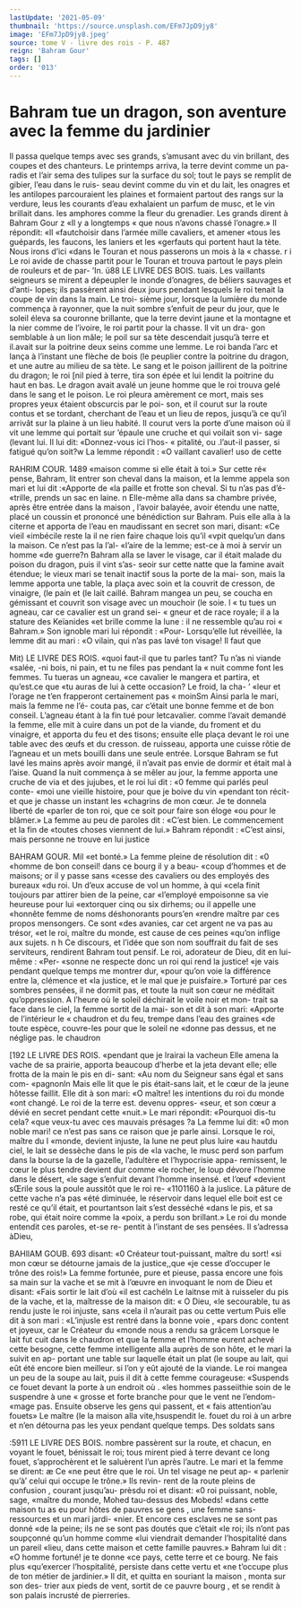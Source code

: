 ```yaml
---
lastUpdate: '2021-05-09'
thumbnail: 'https://source.unsplash.com/EFm7JpD9jy8'
image: 'EFm7JpD9jy8.jpeg'
source: tome V - livre des rois - P. 487
reign: 'Bahram Gour'
tags: []
order: '013'
---
```


# Bahram tue un dragon, son aventure avec la femme du jardinier

Il passa quelque temps avec ses grands, s’amusant
avec du vin brillant, des coupes et des chanteurs.
Le printemps arriva, la terre devint comme un pa-
radis et l’air sema des tulipes sur la surface du sol;
tout le pays se remplit de gibier, l’eau dans le ruis-
seau devint comme du vin et du lait, les onagres et
les antilopes parcouraient les plaines et formaient
partout des rangs sur la verdure, leus les courants
d’eau exhalaient un parfum de musc, et le vin brillait
dans. les amphores comme la fleur du grenadier. Les
grands dirent à Bahram Gour z «Il y a longtemps « que nous n’avons chassé l’onagre.» Il répondit: «Il
«fautchoisir dans l’armée mille cavaliers, et amener «tous les guépards, les faucons, les laniers et les «gerfauts qui portent haut la tète. Nous irons d’ici «dans le Touran et nous passerons un mois à la
« chasse. r i
Le roi avide de chasse partit pour le Touran et
trouva partout le pays plein de rouleurs et de par- ’In.
ü88 LE LIVRE DES BOIS.
tuais. Les vaillants seigneurs se mirent a dépeupler
le inonde d’onagres, de béliers sauvages et d’anti-
lopes; ils passèrent ainsi deux jours pendant lesquels le roi tenait la coupe de vin dans la main. Le troi- sième jour, lorsque la lumière du monde commença
à rayonner, que la nuit sombre s’enfuit de peur du
jour, que le soleil éleva sa couronne brillante, que
la terre devint jaune et la montagne et la nier comme de l’ivoire, le roi partit pour la chasse. ll vit un dra- gon semblable à un lion mâle; le poil sur sa tète descendait jusqu’à terre et il.avait sur la poitrine deux seins comme une lemme. Le roi banda l’arc et lança à l’instant une flèche de bois (le peuplier contre
la poitrine du dragon, et une autre au milieu de sa tète. Le sang et le poison jaillirent de la poitrine du dragon; le roi [nil pied à terre, tira son épée et lui lendit la poitrine du haut en bas. Le dragon avait avalé un jeune homme que le roi trouva gelé dans le
sang et le poison. Le roi pleura amèrement ce mort, mais ses propres yeux étaient obscurcis par le poi- son, et il courut sur la route contus et se tordant, cherchant de l’eau et un lieu de repos, jusqu’à ce
qu’il arrivât sur la plaine à un lieu habité. Il courut
vers la porte d’une maison où il vit une lemme qui portait sur ’épaule une cruche et qui voilait son vi-
sage (levant lui. Il lui dit: «Donnez-vous ici l’hos-
« pitalité, ou .l’aut-il passer, si fatigué qu’on soit?w La
lemme répondit : «O vaillant cavalier! uso de cette

RAHRIM COUR. 1489 «maison comme si elle était à toi.» Sur cette ré«
pense, Bahram, lit entrer son cheval dans la maison, et la lemme appela son mari et lui dit :«Apporte de «la paille et frotte son cheval. Si tu n’as pas d’é-
«trille, prends un sac en laine. n Elle-même alla dans
sa chambre privée, après être entrée dans la maison , l’avoir balayée, avoir étendu une natte, placé un
coussin et prononcé une bénédiction sur Bahram.
Puis elle alla à la citerne et apporta de l’eau en maudissant en secret son mari, disant: «Ce vieil «imbécile reste la il ne rien faire chaque lois qu’il
«vpit quelqu’un dans la maison. Ce n’est pas la l’al-
«l’aire de la lemme; est-ce à moi à servir un homme
«de guerre?n Bahram alla se laver le visage, car il était malade du poison du dragon, puis il vint s’as-
seoir sur cette natte que la famine avait étendue; le vieux mari se tenait inactif sous la porte de la mai- son, mais la lemme apporta une table, la plaça avec soin et la couvrit de cresson, de vinaigre, (le pain et (le lait caillé. Bahram mangea un peu, se coucha en gémissant et couvrit son visage avec un mouchoir
(le soie. l « tu tues un agneau, car ce cavalier est un grand sei-
« gneur et de race royale; il a la stature des Keïanides «et brille comme la lune : il ne ressemble qu’au roi « Bahram.» Son ignoble mari lui répondit : «Pour-
Lorsqu’elle lut réveillée, la lemme dit au mari :
«O vilain, qui n’as pas lavé ton visage! Il faut que

Mit) LE LIVRE DES ROIS.
«quoi faut-il que tu parles tant? Tu n’as ni viande
«salée, -ni bois, ni pain, et tu ne files pas pendant la
« nuit comme font les femmes. Tu tueras un agneau, «ce cavalier le mangera et partira, et qu’est.ce que
«tu auras de lui à cette occasion? Le froid, la cha- ’
«leur et l’orage ne t’en frapperont certainement pas
« moinSm Ainsi parla le mari, mais la femme ne l’é-
couta pas, car c’était une bonne femme et de bon conseil. L’agneau étant à la fin tué pour letcavalier.
comme l’avait demandé la femme, elle mit à cuire
dans un pot de la viande, du froment et du vinaigre, et apporta du feu et des tisons; ensuite elle plaça devant le roi une table avec des œufs et du cresson. de ruisseau, apporta une cuisse rôtie de l’agneau et
un mets bouilli dans une seule entrée.
Lorsque Bahram se fut lavé les mains après avoir mangé, il n’avait pas envie de dormir et était mal à
l’aise. Quand la nuit commença à se mêler au jour,
la femme apporta une cruche de via et des jujubes, et le roi lui dit : «0 femme qui parlés peul conte- «moi une vieille histoire, pour que je boive du vin «pendant ton récit-et que je chasse un instant les
«chagrins de mon cœur. Je te donnela liberté de «parler de ton roi, que ce soit pour faire son éloge «ou pour le blâmer.» La femme au peu de paroles dit : «C’est bien. Le commencement et la fin de «toutes choses viennent de lui.» Bahram répondit : «C’est ainsi, mais personne ne trouve en lui justice

BAHRAM GOUR. Mil «et bonté.» La femme pleine de résolution dit : «0
«homme de bon conseil! dans ce bourg il y a beau- «coup d’hommes et de maisons; or il y passe sans «cesse des cavaliers ou des employés des bureaux «du roi. Un d’eux accuse de vol un homme, à qui «cela finit toujours par attirer bien de la peine, car «l’employé empoisonne sa vie heureuse pour lui «extorquer cinq ou six dirhems; ou il appelle une «honnête femme de noms déshonorants pours’en «rendre maître par ces propos mensongers. Ce sont «des avanies, car cet argent ne va pas au trésor, «et le roi, maître du monde, est cause de ces peines «qu’on inflige aux sujets. n h
Ce discours, et l’idée que son nom souffrait du
fait de ses serviteurs, rendirent Bahram tout pensif. Le roi, adorateur de Dieu, dit en lui-même : «Per- «sonne ne respecte donc un roi qui rend la justice! «je vais pendant quelque temps me montrer dur, «pour qu’on voie la différence entre la, clémence et
«la justice, et le mal que je puisfaire.» Torturé par
ces sombres pensées, il ne dormit pas, et toute la nuit son cœur ne méditait qu’oppression.
A l’heure où le soleil déchirait le voile noir et mon-
trait sa face dans le ciel, la femme sortit de la mai- son et dit à son mari: «Apporte de l’intérieur le
« chaudron et du feu, trempe dans l’eau des graines
«de toute espèce, couvre-les pour que le soleil ne «donne pas dessus, et ne néglige pas. le chaudron

[192 LE LIVRE DES ROIS.
«pendant que je lrairai la vacheun Elle amena la vache de sa prairie, apporta beaucoup d’herbe et la jeta devant elle; elle frotta de la main le pis en di- sant: «Au nom du Seigneur sans égal et sans com- «pagnonln Mais elle lit que le pis était-sans lait,
et le cœur de la jeune hôtesse faillit. Elle dit à son mari: «O maître! les intentions du roi du monde «ont changé. Le roi de la terre est. devenu oppres- «seur, et son cœur a dévié en secret pendant cette «nuit.» Le mari répondit: «Pourquoi dis-tu cela?
«que veux-tu avec ces mauvais présages ?a La femme
lui dit: «0 mon noble mari! ce n’est pas sans
ce raison que je parle ainsi. Lorsque le roi, maître du
I «monde, devient injuste, la lune ne peut plus luire «au hautdu ciel, le lait se dessèche dans le pis de «la vache, le musc perd son parfum dans la bourse
la de la gazelle, l’adultère et l’hypocrisie appa- remissent, le cœur le plus tendre devient dur comme «le rocher, le loup dévore l’homme dans le désert,
«le sage s’enfuit devant l’homme insensé. et l’œuf
«devient sŒrile sous la poule aussitôt que le roi re- «1101160 à la juslice. La pâture de cette vache n’a pas
«été diminuée, le réservoir dans lequel elle boit est
ce resté ce qu’il était, et pourtantson lait s’est desséché
«dans le pis, et sa robe, qui était noire comme la «poix, a perdu son brillant.»
Le roi du monde entendit ces paroles, et-se re- pentit à l’instant de ses pensées. Il s’adressa àDieu,

BAHllAM GOUB. 693 disant: «0 Créateur tout-puissant, maître du sort!
«si mon cœur se détourne jamais de la justice,,que «je cesse d’occuper le trône des rois!» La femme fortunée, pure et pieuse, passa encore une fois sa main sur la vache et se mit à l’œuvre en invoquant
le nom de Dieu et disant: «Fais sortir le lait d’où
«il est cachéln Le laitnse mit à ruisseler du pis de
la vache, et la, maîtresse de la maison dit: « O Dieu, «le secourable, tu as rendu juste le roi injuste, sans «cela il n’aurait pas ou cette vertum Puis elle dit à
son mari : «L’injusle est rentré dans la bonne voie , «pars donc content et joyeux, car le Créateur du «monde nous a rendu sa grâcem Lorsque le lait fut cuit dans le chaudron et que la femme et l’homme eurent achevé cette besogne, cette femme intelligente alla auprès de son hôte, et le mari la suivit en ap- portant une table sur laquelle était un plat (le soupe
au lait, qui eût été encore bien meilleur. si l’on y
eût ajouté de la viande. Le roi mangea un peu de la soupe au lait, puis il dit à cette femme courageuse: «Suspends ce fouet devant la porte à un endroit où
. «les hommes passeiithie soin de le suspendre à une
« grosse et forte branche pour que le vent ne l’endom-
«mage pas. Ensuite observe les gens qui passent, et « fais attention’au fouets»
Le maître (le la maison alla vite,hsuspendit le. fouet du roi à un arbre et n’en détourna pas les
yeux pendant quelque temps. Des soldats sans

:5911 LE LIVRE DES BOIS.
nombre passèrent sur la route, et chacun, en voyant
le fouet, bénissait le roi; tous mirent pied à terre
devant ce long fouet, s’approchèrent et le saluèrent
l’un après l’autre. Le mari et la femme se dirent: æ Ce
«ne peut être que le roi. Un tel visage ne peut ap- « parlenir qu’à’ celui qui occupe le trône.» Ils revin-
rent de la route pleins de confusion , courant jusqu’au-
prèsdu roi et disant: «0 roi puissant, noble, sage, «maître du monde, Mohed tau-dessus des Mobeds!
«dans cette maison tu as eu pour hôtes de pauvres
se gens , une femme sans-ressources et un mari jardi- «nier. Et encore ces esclaves ne se sont pas donné
«de la peine; ils ne se sont pas doutés que c’était
«le roi; ils n’ont pas soupçonné qu’un homme comme
«lui viendrait demander l’hospitalité dans un pareil
«lieu, dans cette maison et cette famille pauvres.» Bahram lui dit : «O homme fortuné! je te donne «ce pays, cette terre et ce bourg. Ne fais plus «qu’exercer l’hospitalité, persiste dans cette vertu et
«ne t’occupe plus de ton métier de jardinier.» Il dit,
et quitta en souriant la maison , monta sur son des- trier aux pieds de vent, sortit de ce pauvre bourg , et se rendit à son palais incrusté de pierreries.
